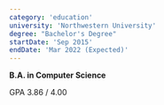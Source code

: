 ```yaml
---
category: 'education'
university: 'Northwestern University'
degree: "Bachelor's Degree"
startDate: 'Sep 2015'
endDate: 'Mar 2022 (Expected)'
---
```


**B.A. in Computer Science**

GPA 3.86 / 4.00

